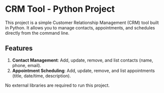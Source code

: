 # CRM Tool - Python Project

This project is a simple Customer Relationship Management (CRM) tool built in Python. It allows you to manage contacts, appointments, and schedules directly from the command line.

## Features
1. **Contact Management**: Add, update, remove, and list contacts (name, phone, email).
2. **Appointment Scheduling**: Add, update, remove, and list appointments (title, date/time, description).

No external libraries are required to run this project.
